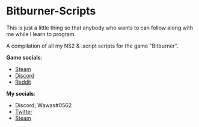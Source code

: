 # Bitburner-Scripts
This is just a little thing so that anybody who wants to can follow along with me while I learn to program.

A compilation of all my NS2 & .script scripts for the game "Bitburner".

**Game socials**:
- [Steam](https://store.steampowered.com/app/1812820/Bitburner/)
- [Discord](https://discord.com/invite/TFc3hKD)
- [Reddit](https://www.reddit.com/r/bitburner)

**My socials**:
- Discord; Wawas#0562
- [Twitter](https://www.twitter.com/Wuwus__)
- [Steam](https://steamcommunity.com/id/Wuwus_)
